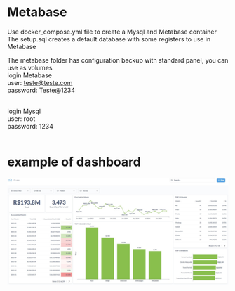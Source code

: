# Metabase

Use docker_compose.yml file to create a Mysql and Metabase container<br />
The setup.sql creates a default database with some registers to use in Metabase<br />

The metabase folder has configuration backup with standard panel, you can use as volumes <br />
login Metabase<br />
user: teste@teste.com<br />
password: Teste@1234<br /><br />

login Mysql<br /> 
user: root<br />
password: 1234<br /><br />

# example of dashboard

![My Image](dashboard.jpeg)
